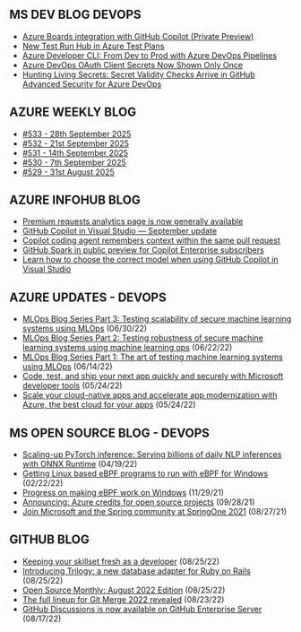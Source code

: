 ## MS DEV BLOG DEVOPS 

<!-- DEVBLOGDEVOPS:START -->
- [Azure Boards integration with GitHub Copilot (Private Preview)](https://devblogs.microsoft.com/devops/azure-boards-integration-with-github-copilot-private-preview/)
- [New Test Run Hub in Azure Test Plans](https://devblogs.microsoft.com/devops/new-test-run-hub/)
- [Azure Developer CLI: From Dev to Prod with Azure DevOps Pipelines](https://devblogs.microsoft.com/devops/azure-developer-cli-from-dev-to-prod-with-azure-devops-pipelines/)
- [Azure DevOps OAuth Client Secrets Now Shown Only Once](https://devblogs.microsoft.com/devops/azure-devops-oauth-client-secrets-now-shown-only-once/)
- [Hunting Living Secrets: Secret Validity Checks Arrive in GitHub Advanced Security for Azure DevOps](https://devblogs.microsoft.com/devops/hunting-living-secrets-secret-validity-checks-arrive-in-github-advanced-security-for-azure-devops/)
<!-- DEVBLOGDEVOPS:END -->


## AZURE WEEKLY BLOG

<!-- AZUREWEEKLY:START -->
- [#533 - 28th September 2025](https://azureweekly.info/issue-533.html)
- [#532 - 21st September 2025](https://azureweekly.info/issue-532.html)
- [#531 - 14th September 2025](https://azureweekly.info/issue-531.html)
- [#530 - 7th September 2025](https://azureweekly.info/issue-530.html)
- [#529 - 31st August 2025](https://azureweekly.info/issue-529.html)
<!-- AZUREWEEKLY:END -->

## AZURE INFOHUB BLOG 

<!-- AZUREINFOHUB:START -->
- [Premium requests analytics page is now generally available](https://github.blog/changelog/2025-09-30-premium-requests-analytics-page-is-now-generally-available)
- [GitHub Copilot in Visual Studio — September update](https://github.blog/changelog/2025-09-30-github-copilot-in-visual-studio-september-update)
- [Copilot coding agent remembers context within the same pull request](https://github.blog/changelog/2025-09-30-copilot-coding-agent-remembers-context-within-the-same-pull-request)
- [GitHub Spark in public preview for Copilot Enterprise subscribers](https://github.blog/changelog/2025-09-30-github-spark-in-public-preview-for-copilot-enterprise-subscribers)
- [Learn how to choose the correct model when using GitHub Copilot in Visual Studio](https://www.youtube.com/watch?v=zXsibXCTeaU)
<!-- AZUREINFOHUB:END -->


## AZURE UPDATES - DEVOPS 

<!-- AZUREUPDATES:START -->

 - [MLOps Blog Series Part 3: Testing scalability of secure machine learning systems using MLOps](https://azure.microsoft.com/blog/mlops-blog-series-part-3-testing-scalability-of-secure-machine-learning-systems-using-mlops/) (06/30/22)
 - [MLOps Blog Series Part 2: Testing robustness of secure machine learning systems using machine learning ops](https://azure.microsoft.com/blog/mlops-blog-series-part-2-testing-robustness-of-secure-machine-learning-systems-using-machine-learning-ops/) (06/22/22)
 - [MLOps Blog Series Part 1: The art of testing machine learning systems using MLOps](https://azure.microsoft.com/blog/mlops-blog-series-part-1-the-art-of-testing-machine-learning-systems-using-mlops/) (06/14/22)
 - [Code, test, and ship your next app quickly and securely with Microsoft developer tools](https://azure.microsoft.com/blog/code-test-and-ship-your-next-app-quickly-and-securely-with-microsoft-developer-tools/) (05/24/22)
 - [Scale your cloud-native apps and accelerate app modernization with Azure, the best cloud for your apps](https://azure.microsoft.com/blog/scale-your-cloudnative-apps-and-accelerate-app-modernization-with-azure-the-best-cloud-for-your-apps/) (05/24/22)
<!-- AZUREUPDATES:END -->


## MS OPEN SOURCE BLOG - DEVOPS 

<!-- MSOPENSOURCEBLOG:START -->

 - [Scaling-up PyTorch inference: Serving billions of daily NLP inferences with ONNX Runtime](https://cloudblogs.microsoft.com/opensource/2022/04/19/scaling-up-pytorch-inference-serving-billions-of-daily-nlp-inferences-with-onnx-runtime/) (04/19/22)
 - [Getting Linux based eBPF programs to run with eBPF for Windows](https://cloudblogs.microsoft.com/opensource/2022/02/22/getting-linux-based-ebpf-programs-to-run-with-ebpf-for-windows/) (02/22/22)
 - [Progress on making eBPF work on Windows](https://cloudblogs.microsoft.com/opensource/2021/11/29/progress-on-making-ebpf-work-on-windows/) (11/29/21)
 - [Announcing: Azure credits for open source projects](https://cloudblogs.microsoft.com/opensource/2021/09/28/announcing-azure-credits-for-open-source-projects/) (09/28/21)
 - [Join Microsoft and the Spring community at SpringOne 2021](https://cloudblogs.microsoft.com/opensource/2021/08/27/join-microsoft-and-the-spring-community-at-springone-2021/) (08/27/21)
<!-- MSOPENSOURCEBLOG:END -->


## GITHUB BLOG


<!-- GITHUB:START -->

 - [Keeping your skillset fresh as a developer](https://github.blog/2022-08-25-keeping-your-skillset-fresh-as-a-developer/) (08/25/22)
 - [Introducing Trilogy: a new database adapter for Ruby on Rails](https://github.blog/2022-08-25-introducing-trilogy-a-new-database-adapter-for-ruby-on-rails/) (08/25/22)
 - [Open Source Monthly: August 2022 Edition](https://github.blog/2022-08-25-open-source-monthly-august-2022-edition/) (08/25/22)
 - [The full lineup for Git Merge 2022 revealed](https://github.blog/2022-08-23-the-full-lineup-for-git-merge-2022-revealed/) (08/23/22)
 - [GitHub Discussions is now available on GitHub Enterprise Server](https://github.blog/2022-08-17-github-discussions-is-now-available-on-github-enterprise-server/) (08/17/22)
<!-- GITHUB:END -->
